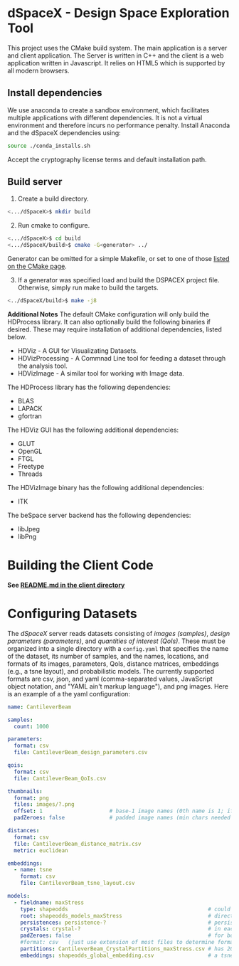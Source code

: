 # dSpaceX - Design Space Exploration Tool

This project uses the CMake build system. The main application is a server
and client application. The Server is written in C++ and the client is
a web application written in Javascript. It relies on HTML5 which is 
supported by all modern browsers.

## Install dependencies

We use anaconda to create a sandbox environment, which facilitates multiple applications with different dependencies. It is not a virtual environment and therefore incurs no performance penalty. Install Anaconda and the dSpaceX dependencies using:  
```bash
source ./conda_installs.sh
```
Accept the cryptography license terms and default installation path.  

## Build server
1. Create a build directory.
```bash
<.../dSpaceX>$ mkdir build
```

2. Run cmake to configure.
```bash
<.../dSpaceX>$ cd build
<.../dSpaceX/build>$ cmake -G<generator> ../
```
Generator can be omitted for a simple Makefile, or set to one of those [listed on the CMake page](https://cmake.org/cmake/help/latest/manual/cmake-generators.7.html#command-line-build-tool-generators).

3. If a generator was specified load and build the DSPACEX project file. Otherwise, simply run make to build the targets.
```bash
<../dSpaceX/build>$ make -j8
```

**Additional Notes**
The default CMake configuration will only build the HDProcess library.
It can also optionally build the following binaries if desired.
These may require installation of additional dependencies, listed below.
- HDViz           - A GUI for Visualizating Datasets.
- HDVizProcessing - A Commnad Line tool for feeding a dataset through the analysis tool.
- HDVizImage      - A similar tool for working with Image data.

The HDProcess library has the following dependencies:
- BLAS
- LAPACK
- gfortran

The HDViz GUI has the following additional dependencies:
- GLUT
- OpenGL
- FTGL
- Freetype
- Threads

The HDVizImage binary has the following additional dependencies:
- ITK

The beSpace server backend has the following dependencies:
- libJpeg
- libPng

# Building the Client Code
**See [README.md in the client directory](./client/README.md)**



# Configuring Datasets

The *dSpaceX* server reads datasets consisting of _images (samples)_, _design parameters (parameters)_, and _quantities of interest (QoIs)_. These must be organized into a single directory with a `config.yaml` that specifies the name of the dataset, its number of samples, and the names, locations, and formats of its images, parameters, QoIs, distance matrices, embeddings (e.g., a tsne layout), and probabilistic models. The currently supported formats are csv, json, and yaml (comma-separated values, JavaScript object notation, and "YAML ain't markup language"), and png images. Here is an example of a the yaml configuration:

```yaml
name: CantileverBeam

samples:
  count: 1000

parameters:
  format: csv
  file: CantileverBeam_design_parameters.csv

qois:
  format: csv
  file: CantileverBeam_QoIs.csv

thumbnails:
  format: png
  files: images/?.png
  offset: 1                     # base-1 image names (0th name is 1; if offset by 1000, names would start at 1000)
  padZeroes: false              # padded image names (min chars needed must represent offset + num_files)

distances:
  format: csv
  file: CantileverBeam_distance_matrix.csv
  metric: euclidean

embeddings:
  - name: tsne
    format: csv
    file: CantileverBeam_tsne_layout.csv

models:
  - fieldname: maxStress
    type: shapeodds                                            # could be shapeodds or sharedgp
    root: shapeodds_models_maxStress                           # directory of models for this field
    persistences: persistence-?                                # persistence files
    crystals: crystal-?                                        # in each persistence dir are its crystals
    padZeroes: false                                           # for both persistence and crystal dirs/files
    #format: csv   (just use extension of most files to determine format) # lots of csv files in each crystal: Z, crystalIds, W, wo
    partitions: CantileverBeam_CrystalPartitions_maxStress.csv # has 20 lines of varying length and 20 persistence levels
    embeddings: shapeodds_global_embedding.csv                 # a tsne embedding? Global for each p-lvl, and local for each crystal
```
